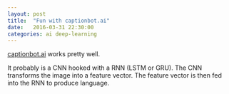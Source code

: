 ```yaml
---
layout: post
title:  "Fun with captionbot.ai"
date:   2016-03-31 22:30:00
categories: ai deep-learning 
---
```


[captionbot.ai](https://www.captionbot.ai/) works pretty well.

It probably is a CNN hooked with a RNN (LSTM or GRU). The CNN transforms the image into a feature vector.
The feature vector is then fed into the RNN to produce language.

<div class="image">
  <img src="/images/captionbot/captionbot1.png" alt=""/>
</div>
<div class="image">
  <img src="/images/captionbot/captionbot2.png" alt=""/>
</div>
<div class="image">
  <img src="/images/captionbot/captionbot3.png" alt=""/>
</div>
<div class="image">
  <img src="/images/captionbot/captionbot4.png" alt=""/>
</div>
<div class="image">
  <img src="/images/captionbot/captionbot5.png" alt=""/>
</div>
<div class="image">
  <img src="/images/captionbot/captionbot6.png" alt=""/>
</div>
<div class="image">
  <img src="/images/captionbot/captionbot9.png" alt=""/>
</div>
<div class="image">
  <img src="/images/captionbot/captionbot10.png" alt=""/>
</div>
<div class="image">
  <img src="/images/captionbot/captionbot11.png" alt=""/>
</div>
<div class="image">
  <img src="/images/captionbot/captionbot12.png" alt=""/>
</div>
<div class="image">
  <img src="/images/captionbot/captionbot13.png" alt=""/>
</div>
<div class="image">
  <img src="/images/captionbot/captionbot14.png" alt=""/>
</div>
<div class="image">
  <img src="/images/captionbot/captionbot15.png" alt=""/>
</div>
<div class="image">
  <img src="/images/captionbot/captionbot16.png" alt=""/>
</div>
<div class="image">
  <img src="/images/captionbot/captionbot17.png" alt=""/>
</div>
<div class="image">
  <img src="/images/captionbot/captionbot18.png" alt=""/>
</div>
<div class="image">
  <img src="/images/captionbot/captionbot19.png" alt=""/>
</div>
